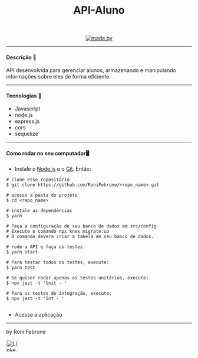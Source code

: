 <div align="center">
	<h1>API-Aluno</h1>
	<br>
	<p align="center">
		<a href="https://www.linkedin.com/in/roni-febrone-97b007275/">
		  <img alt="made by" src="https://img.shields.io/badge/made%20by-Roni%20Febrone-blue">
		</a>
	</p>
</div>

<hr>


<h4>Descrição 📄</h4>

API desenvolvida para gerenciar alunos, armazenando e manipulando informações sobre eles de forma eficiente.

<hr>

<h4>Tecnologias 🚀</h4>

- Javascript
- node.js
- express.js
- cors
- sequelize

<hr>

<h4>Como rodar no seu computador🖥️</h4>

- Instale o [Node.js](https://nodejs.org/en/download/) e o [Git](https://git-scm.com/book/en/v2/Getting-Started-Installing-Git). Então:

```
# clone esse repositório
$ git clone https://github.com/RoniFebrone/<repo_name>.git

# acesse a pasta do projeto
$ cd <repo_name>

# instale as dependências
$ yarn

# Faça a configuração de seu banco de dados em src/config
# Execute o comando npx knex migrate:up
# O comando devera criar a tabela em seu banco de dados. 

# rode a API e faça os testes.
$ yarn start

# Para testar todos os testes, execute:
$ yarn test

# Se quiser rodar apenas os testes unitários, execute:
$ npx jest -t 'Unit - '

# Para os testes de integração, execute:
$ npx jest -t 'Int - '


```
- Acesse a aplicação

<hr>

by Roni Febrone<br>
<div>
	<a href="https://www.linkedin.com/in/roni-febrone-97b007275/"> 
		<img width="32px" src="https://media.licdn.com/dms/image/D4E03AQF9iWma3W3jBQ/profile-displayphoto-shrink_800_800/0/1710366878152?e=1719446400&v=beta&t=1SlHD8NVc7FLLRHqWy8Edp8oueINyk1VBk1m9xy1aQU" alt="LinkedIn">
	</a>
</div>
</div>
